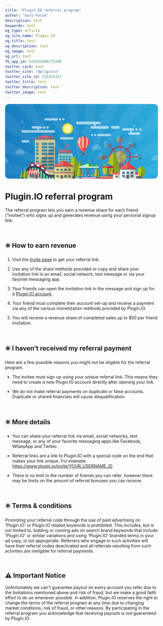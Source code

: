 ```yaml
---
title: "Plugin.IO referral program"
author: "Gary Paluk"
description: test
keywords: test
og_type: article
og_site_name: Plugin.IO
og_title: test
og_description: test
og_image: test
og_url: test
fb_app_id: 523943968175208
twitter_card: test
twitter_site: "@pluginio"
twitter_site_id: 216319337
twitter_title: test
twitter_description: test
twitter_image: test
---
```


![A Plugin.IO branded banner that shows a young woman in front of a vivid blue background.](https://raw.githubusercontent.com/pluginio/static-content/main/lang/en/docs/v1/images/header_banner.png)


# Plugin.IO referral program

The referral program lets you earn a revenue share for each friend (“invitee”) who signs up and generates revenue using your personal signup link.

<br />

## ✳️ How to earn revenue

1. Visit the [Invite page](https://plugin.io/invite) to get your referral link.

2. Use any of the share methods provided or copy and share your invitation link in an email, social network, text message or via your favorite messaging app.

3. Your friends can open the invitation link in the message and sign up for a [Plugin.IO account](https://plugin.io/register).

4. Your friend must complete their account set-up and receive a payment via any of the various monetization methods provided by Plugin.IO.

5. You will receive a revenue share of completed sales up to $50 per friend invitation.

<br />

## ✳️ I haven’t received my referral payment

Here are a few possible reasons you might not be eligible for the referral program.

* The invitee must sign up using your unique referral link. This means they need to create a new Plugin.IO account directly after opening your link.

* We do not make referral payments on duplicate or false accounts. Duplicate or shared financials will cause disqualification.

<br />

## ✳️ More details

* You can share your referral link via email, social networks, text message, or any of your favorite messaging apps like Facebook, WhatsApp and Twitter.

* Referral links are a link to Plugin.IO with a special code on the end that makes your link unique. For example: https://www.plugin.io/invite/YOUR_USERNAME_ID

* There is no limit to the number of friends you can refer, however there may be limits on the amount of referral bonuses you can receive.

<br />

## ✳️ Terms & conditions

Promoting your referral code through the use of paid advertising on 'Plugin.IO' or Plugin.IO related keywords is prohibited. This includes, but is not limited to, bidding or running ads on search brand keywords that include 'Plugin.IO' or similar variations and using 'Plugin.IO' branded terms in your ad copy, is not appropriate. Referrers who engage in such activities will have their referral codes deactivated and all referrals resulting from such activities are ineligible for referral payments.

<br />

## ⚠️ Important Notice

Unfortunately we can't guarantee payout on every account you refer due to the limitations mentioned above and risk of fraud, but we make a good faith effort to do so whenever possible. In addition, Plugin.IO reserves the right to change the terms of the referral program at any time due to changing market conditions, risk of fraud, or other reasons. By participating in the referral program you acknowledge that receiving payouts is not guaranteed by Plugin.IO.